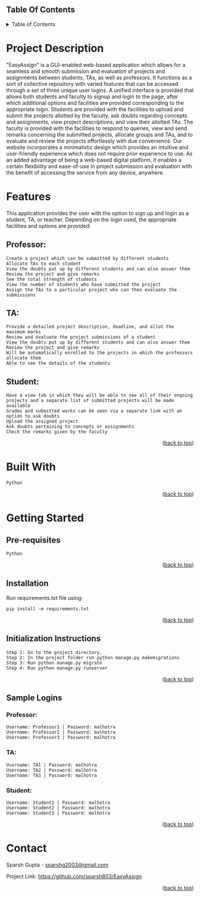 <a name="readme-top"></a>

## Table Of Contents
<!-- TABLE OF CONTENTS -->
<details>
  <summary>Table of Contents</summary>
  <ol>
    <li><a href="#about-the-project">About The Project</a>
      <ul>
        <li><a href="#project-description">Project Description</a></li>
        <li><a href="#features">Features</a></li>
      </ul>
    </li>
    <li><a href="#built-with">Built With</a></li>
    <li><a href="#getting-started">Getting Started</a>
      <ul>
        <li><a href="#pre-requisites">Pre-requisites</a></li>
        <li><a href="#installation">Installation</a></li>
        <li><a href="#initialization-instructions">Initialization Instructions</a></li>
        <li><a href="#sample-logins">Sample Logins</a></li>
      </ul>
    </li>
    <li><a href="#contact">Contact</a></li>
  </ol>
</details>


<!-- ABOUT THE PROJECT -->
<a id="about-the-project"></a>
# Project Description

<a id="project-description"></a>
"EasyAssign" is a GUI-enabled web-based application which allows for a seamless and smooth submission and evaluation of projects and assignments between students, TAs, as well as professors. It functions as a sort of collective repository with varied features that can be accessed through a set of three unique user logins. A unified interface is provided that allows both students and faculty to signup and login to the page, after which additional options and facilities are provided corresponding to the appropriate login. Students are provided with the facilities to upload and submit the projects allotted by the faculty, ask doubts regarding concepts and assignments, view project descriptions, and view their allotted TAs. The faculty is provided with the facilities to respond to queries, view and send remarks concerning the submitted projects, allocate groups and TAs, and to evaluate and review the projects effortlessly with due convenience. Our website incorporates a minimalistic design which provides an intuitive and user-friendly experience which does not require prior experience to use. As an added advantage of being a web-based digital platform, it enables a certain flexibility and ease-of-use in project submission and evaluation with the benefit of accessing the service from any device, anywhere.


# Features

<a id="features"></a>
This application provides the user with the option to sign up and login as a student, TA, or teacher. Depending on the login used, the appropriate facilities and options are provided:
## Professor:

    Create a project which can be submitted by different students
    Allocate TAs to each student
    View the doubts put up by different students and can also answer them
    Review the project and give remarks
    See the total strength of students
    View the number of students who have submitted the project
    Assign the TAs to a particular project who can then evaluate the submissions

## TA:

    Provide a detailed project description, deadline, and allot the maximum marks
    Review and evaluate the project submissions of a student
    View the doubts put up by different students and can also answer them
    Review the project and give remarks
    Will be automatically enrolled to the projects in which the professors allocate them
    Able to see the details of the students

## Student:

    Have a view tab in which they will be able to see all of their ongoing projects and a separate list of submitted projects will be made available
    Grades and submitted works can be seen via a separate link with an option to ask doubts
    Upload the assigned project
    Ask doubts pertaining to concepts or assignments
    Check the remarks given by the faculty

<p align="right">(<a href="#readme-top">back to top</a>)</p>

# Built With

<a id="built-with"></a>

    Python

<p align="right">(<a href="#readme-top">back to top</a>)</p>

# Getting Started

<a id="getting-started"></a>
## Pre-requisites

<a id="pre-requisites"></a>

    Python

<p align="right">(<a href="#readme-top">back to top</a>)</p>

## Installation

<a id="installation"></a>
Run requirements.txt file using:
```
pip install -m requirements.txt
```

<p align="right">(<a href="#readme-top">back to top</a>)</p>

## Initialization Instructions

<a id="initialization-instructions"></a>

    Step 1: Go to the project directory.
    Step 2: In the project folder run python manage.py makemigrations
    Step 3: Run python manage.py migrate
    Step 4: Run python manage.py runserver

<p align="right">(<a href="#readme-top">back to top</a>)</p>


## Sample Logins

<a id="sample-logins"></a>
### Professor:

    Username: Professor1 | Password: malhotra
    Username: Professor2 | Password: malhotra
    Username: Professor3 | Password: malhotra

### TA:

    Username: TA1 | Password: malhotra
    Username: TA2 | Password: malhotra
    Username: TA3 | Password: malhotra

### Student:

    Username: Student1 | Password: malhotra
    Username: Student2 | Password: malhotra
    Username: Student3 | Password: malhotra

<p align="right">(<a href="#readme-top">back to top</a>)</p>

# Contact

<a id="contact"></a>

Sparsh Gupta - sparshg2003@gmail.com

Project Link: https://github.com/sparsh803/EasyAssign

<p align="right">(<a href="#readme-top">back to top</a>)</p>
